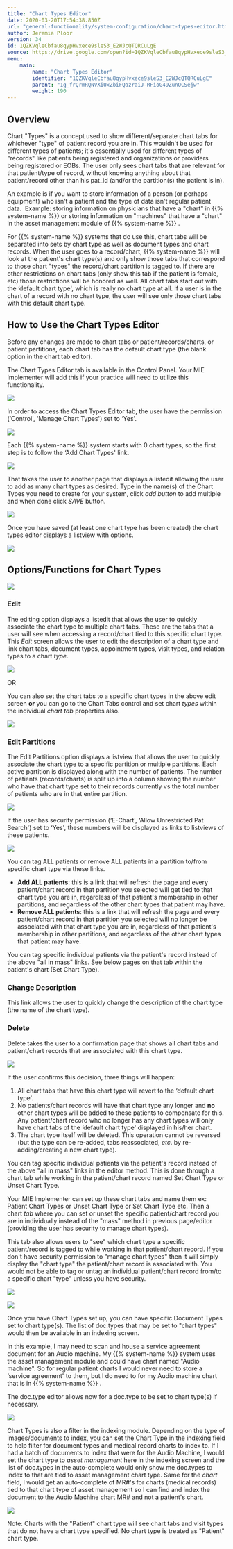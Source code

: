 ```yaml
---
title: "Chart Types Editor"
date: 2020-03-20T17:54:38.850Z
url: "general-functionality/system-configuration/chart-types-editor.html"
author: Jeremia Ploor
version: 34
id: 1QZKVqleCbfau8qypHvxece9sleS3_E2WJcQTQRCuLgE
source: https://drive.google.com/open?id=1QZKVqleCbfau8qypHvxece9sleS3_E2WJcQTQRCuLgE
menu:
    main:
        name: "Chart Types Editor"
        identifier: "1QZKVqleCbfau8qypHvxece9sleS3_E2WJcQTQRCuLgE"
        parent: "1g_frQrmRQNVXiUxZbiFQazraiJ-RFioG49ZunOCSejw"
        weight: 190
---
```

## Overview

Chart "Types" is a concept used to show different/separate chart tabs for whichever "type" of patient record you are in. This wouldn't be used for different types of patients; it's essentially used for different types of "records" like patients being registered and organizations or providers being registered or EOBs. The user only sees chart tabs that are relevant for that patient/type of record, without knowing anything about that patient/record other than his pat_id (and/or the partition(s) the patient is in).

An example is if you want to store information of a person (or perhaps equipment) who isn't a patient and the type of data isn't regular patient data.  Example: storing information on physicians that have a "chart" in {{% system-name %}} or storing information on "machines" that have a "chart" in the asset management module of {{% system-name %}} .

For {{% system-name %}} systems that do use this, chart tabs will be separated into sets by chart type as well as document types and chart records. When the user goes to a record/chart, {{% system-name %}} will look at the patient's chart type(s) and only show those tabs that correspond to those chart "types" the record/chart partition is tagged to. If there are other restrictions on chart tabs (only show this tab if the patient is female, etc) those restrictions will be honored as well. All chart tabs start out with the ‘default chart type', which is really no chart type at all. If a user is in the chart of a record with no chart type, the user will see only those chart tabs with this default chart type.

## How to Use the Chart Types Editor

Before any changes are made to chart tabs or patient/records/charts, or patient partitions, each chart tab has the default chart type (the blank option in the chart tab editor).

The Chart Types Editor tab is available in the Control Panel. Your MIE Implementer will add this if your practice will need to utilize this functionality.

![](../../external_files/a76b6075e889bd31e950f8be74137683.png)

In order to access the Chart Types Editor tab, the user have the permission (‘Control', ‘Manage Chart Types') set to ‘Yes'.

![](../../external_files/7655b6285c8acefbc6da96d7fc5a942b.png)

Each {{% system-name %}} system starts with 0 chart types, so the first step is to follow the ‘Add Chart Types' link.

![](../../external_files/00ddf6ff12dde26e2bf90f693ce81bf5.png)

That takes the user to another page that displays a listedit allowing the user to add as many chart types as desired. Type in the name(s) of the Chart Types you need to create for your system, click *add button* to add multiple and when done click *SAVE* button.

![](../../external_files/6ef6fc286cf1bb6afc2ba83fba118734.png)

Once you have saved (at least one chart type has been created) the chart types editor displays a listview with options.

![](../../external_files/4d2ca5d31447575c1c112c30d967a66b.png)

## Options/Functions for Chart Types

![](../../external_files/a1cbf37800fc7c5a669a735a15fd4939.png)

### Edit

The editing option displays a listedit that allows the user to quickly associate the chart type to multiple chart tabs. These are the tabs that a user will see when accessing a record/chart tied to this specific chart type. This *Edit* screen allows the user to edit the description of a chart type and link chart tabs, document types, appointment types, visit types, and relation types to a chart *type*.

![](../../external_files/3a649746d5307112d9d993212f824cc0.png)

OR

You can also set the chart tabs to a specific chart types in the above edit screen **or** you can go to the Chart Tabs control and set chart *types* within the individual *chart tab* properties also.

![](../../external_files/664aae48accbbf76e6751012085737b4.png)

### Edit Partitions

The Edit Partitions option displays a listview that allows the user to quickly associate the chart type to a specific partition or multiple partitions. Each active partition is displayed along with the number of patients. The number of patients (records/charts) is split up into a column showing the number who have that chart type set to their records currently vs the total number of patients who are in that entire partition.

![](../../external_files/a01bde4ff09d7e5d1a34b8ffe4e30268.png)

If the user has security permission (‘E-Chart', ‘Allow Unrestricted Pat Search') set to ‘Yes', these numbers will be displayed as links to listviews of these patients.

![](../../external_files/1afc7f3cfc22ef1b1bcab39a08d1633d.png)

You can tag ALL patients or remove ALL patients in a partition to/from specific chart type via these links.

* <strong>Add ALL patients</strong>: this is a link that will refresh the page and every patient/chart record in that partition you selected will get tied to that chart type you are in, regardless of that patient's membership in other partitions, and regardless of the other chart types that patient may have.
* <strong>Remove ALL patients</strong>: this is a link that will refresh the page and every patient/chart record in that partition you selected will no longer be associated with that chart type you are in, regardless of that patient's membership in other partitions, and regardless of the other chart types that patient may have.

You can tag specific individual patients via the patient's record instead of the above "all in mass" links. See below pages on that tab within the patient's chart (Set Chart Type).

### Change Description

This link allows the user to quickly change the description of the chart type (the name of the chart type).

### Delete

Delete takes the user to a confirmation page that shows all chart tabs and patient/chart records that are associated with this chart type.

![](../../external_files/f65e3c477bb7f18104e9aa72cb1e6dd7.png)

If the user confirms this decision, three things will happen:

1. All chart tabs that have this chart type will revert to the ‘default chart type'.
2. No patients/chart records will have that chart type any longer and <strong>no</strong> other chart types will be added to these patients to compensate for this. Any patient/chart record who no longer has any chart types will only have chart tabs of the ‘default chart type' displayed in his/her chart.
3. The chart type itself will be deleted. This operation cannot be reversed (but the type can be re-added, tabs reassociated, <em>etc</em>. by re-adding/creating a new chart type).

You can tag specific individual patients via the patient's record instead of the above "all in mass" links in the editor method. This is done through a chart tab while working in the patient/chart record named Set Chart Type or Unset Chart Type.

Your MIE Implementer can set up these chart tabs and name them ex: Patient Chart Types or Unset Chart Type or Set Chart Type etc. Then a chart *tab* where you can set or unset the specific patient/chart record you are in individually instead of the "mass" method in previous page/editor (providing the user has security to manage chart types).

This tab also allows users to "see" which chart type a specific patient/record is tagged to while working in that patient/chart record. If you don't have security permission to "manage chart types" then it will simply display the "chart type" the patient/chart record is associated with. You would not be able to tag or untag an individual patient/chart record from/to a specific chart "type" unless you have security.

![](../../external_files/248d40d35384ec57f59aa24ddd8bff8e.png)

![](../../external_files/28d77634467dccc454abb5e467360d0c.png)

Once you have Chart Types set up, you can have specific Document Types set to chart type(s). The list of doc.types that may be set to "chart types" would then be available in an indexing screen.

In this example, I may need to scan and house a service agreement document for an Audio machine. My {{% system-name %}} system uses the asset management module and could have chart named "Audio machine". So for regular patient charts I would never need to store a ‘service agreement' to them, but I do need to for my Audio machine chart that is in {{% system-name %}} .

The doc.type editor allows now for a doc.type to be set to chart type(s) if necessary.

![](../../external_files/5d99997de20ff9bc42e0193009996364.png)

Chart Types is also a filter in the indexing module. Depending on the type of images/documents to index, you can set the Chart Type in the indexing field to help filter for document types and medical record charts to index to. If I had a batch of documents to index that were for the Audio Machine, I would set the chart type to *asset management* here in the indexing screen and the list of doc.types in the auto-complete would only show me doc.types to index to that are tied to asset management chart type. Same for the *chart* field, I would get an auto-complete of MR#'s for charts (medical records) tied to that chart type of asset management so I can find and index the document to the Audio Machine chart MR# and not a patient's chart.

![](../../external_files/63c62f8c1aa75bb8d30e81bea22b2f71.png)

Note: Charts with the "Patient" chart type will see chart tabs and visit types that do not have a chart type specified. No chart type is treated as "Patient" chart type.

